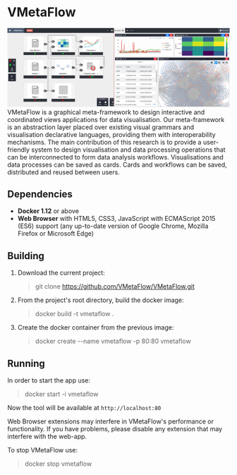 # VMetaFlow
![VisualAbstract](header.png)
VMetaFlow is a graphical meta-framework to design interactive and coordinated views applications for data visualisation. Our meta-framework is an abstraction layer placed over existing visual grammars and visualisation declarative languages, providing them with interoperability mechanisms. The main contribution of this research is to provide a user-friendly system to design visualisation and data processing operations that can be interconnected to form data analysis workflows. Visualisations and data processes can be saved as cards. Cards and workflows can be saved, distributed and reused between users.
## Dependencies

* **Docker 1.12** or above
* **Web Browser** with HTML5, CSS3, JavaScript with ECMAScript 2015 (ES6) support (any up-to-date version of Google Chrome, Mozilla Firefox or Microsoft Edge)

## Building
1. Download the current project:
   > git clone https://github.com/VMetaFlow/VMetaFlow.git
2. From the project's root directory, build the docker image:
   > docker build -t vmetaflow .
3. Create the docker container from the previous image:
   > docker create --name vmetaflow -p 80:80 vmetaflow
## Running
In order to start the app use:
> docker start -i vmetaflow

Now the tool will be available at `http://localhost:80`

Web Browser extensions may interfere in VMetaFlow's performance or functionality. If you have problems, please disable any extension that may interfere with the web-app.

To stop VMetaFlow use:
> docker stop vmetaflow